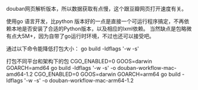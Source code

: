 douban网页解析版本，所以数据获取有点慢，这个跟豆瓣网页打开速度有关。

使用go 语言开发，比python 版本好的一点是直接一个可运行程序搞定，不再依赖本地是否安装了合适的Python版本，以及相应的lxml依赖。
当然缺点是包略微有点大5M+，因为自带了go运行时环境，不过也还可以接受吧。

通过以下命令能降低打包大小：
go build -ldflags '-w -s'

打包不同平台和架构下的包
CGO_ENABLED=0 GOOS=darwin GOARCH=amd64 go build -ldflags '-w -s' -o douban-workflow-mac-amd64-1.2
CGO_ENABLED=0 GOOS=darwin GOARCH=arm64 go build -ldflags '-w -s' -o douban-workflow-mac-arm64-1.2

